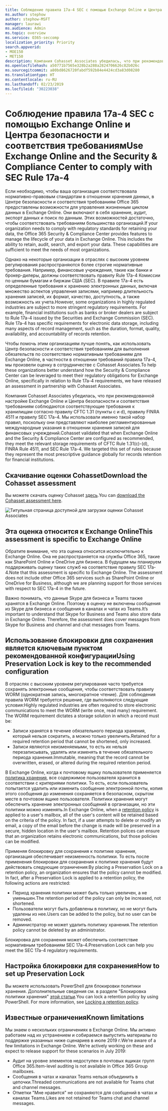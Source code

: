 ```yaml
---
title: Соблюдение правила 17a-4 SEC с помощью Exchange Online и Центра безопасности и соответствия требованиям
ms.author: stephow
author: stephow-MSFT
manager: laurawi
ms.audience: Admin
ms.topic: overview
ms.service: O365-seccomp
localization_priority: Priority
search.appverid:
- MOE150
- MET150
description: Компания Cohasset Associates убедилась, что при рекомендованной настройке Exchange Online и Центра безопасности и соответствия требованиям соблюдаются соответствующие требования к хранилищам согласно правилу CFTC 1.31 (пункты c и d), правилу FINRA 4511 и правилу SEC 17a-4. Вы можете скачать данную оценку.
ms.openlocfilehash: a50771b7565e328b2a288a2824706626c82b026c
ms.sourcegitcommit: a80bd8626720fabdf592b84e4424cd3a83d08280
ms.translationtype: HT
ms.contentlocale: ru-RU
ms.lasthandoff: 02/23/2019
ms.locfileid: "30223038"
---
```

# <a name="use-exchange-online-and-the-security--compliance-center-to-comply-with-sec-rule-17a-4"></a><span data-ttu-id="dd69f-104">Соблюдение правила 17a-4 SEC с помощью Exchange Online и Центра безопасности и соответствия требованиям</span><span class="sxs-lookup"><span data-stu-id="dd69f-104">Use Exchange Online and the Security & Compliance Center to comply with SEC Rule 17a-4</span></span>

<span data-ttu-id="dd69f-p102">Если необходимо, чтобы ваша организация соответствовала нормативно-правовым стандартам в отношении хранения данных, в Центре безопасности и соответствия требованиям Office 365 предоставлены возможности для управления жизненным циклом данных в Exchange Online. Они включают в себя хранение, аудит, экспорт данных и поиск по данным. Этих возможностей достаточно, чтобы соответствовать требованиям большинства организаций.</span><span class="sxs-lookup"><span data-stu-id="dd69f-p102">If your organization needs to comply with regulatory standards for retaining your data, the Office 365 Security & Compliance Center provides features to manage the lifecycle of your data in Exchange Online. This includes the ability to retain, audit, search, and export your data. These capabilities are sufficient to meet the needs of most organizations.</span></span>

<span data-ttu-id="dd69f-p103">Однако на некоторые организации в отраслях с высоким уровнем регулирования распространяются более строгие нормативные требования. Например, финансовые учреждения, такие как банки и брокер-дилеры, должны соответствовать правилу Rule 17a-4 Комиссии по ценным бумагам и биржам США (SEC). В правиле 17a-4 есть определенные требования к хранению электронных данных, включая множество аспектов управления записями, например длительность хранения записей, их формат, качество, доступность, а также возможность их учета.</span><span class="sxs-lookup"><span data-stu-id="dd69f-p103">However, some organizations in highly regulated industries are subject to more stringent regulatory requirements. For example, financial institutions such as banks or broker dealers are subject to Rule 17a-4 issued by the Securities and Exchange Commission (SEC). Rule 17a-4 has specific requirements for electronic data storage, including many aspects of record management, such as the duration, format, quality, availability, and accountability of records retention.</span></span>

<span data-ttu-id="dd69f-111">Чтобы помочь этим организациям лучше понять, как использовать Центр безопасности и соответствия требованиям для выполнения обязательств по соответствию нормативным требованиям для Exchange Online, в частности в отношении требований правила 17a-4, мы произвели оценку в сотрудничестве с Cohasset Associates.</span><span class="sxs-lookup"><span data-stu-id="dd69f-111">To help these organizations better understand how the Security & Compliance Center can be leveraged to meet their regulatory obligations for Exchange Online, specifically in relation to Rule 17a-4 requirements, we have released an assessment in partnership with Cohasset Associates.</span></span>

<span data-ttu-id="dd69f-p104">Компания Cohasset Associates убедилась, что при рекомендованной настройке Exchange Online и Центра безопасности и соответствия требованиям соблюдаются соответствующие требования к хранилищам согласно правилу CFTC 1.31 (пункты c и d), правилу FINRA 4511 и правилу SEC 17a-4. Мы использовали именно такой набор правил, поскольку они представляют наиболее регламентированные международные указания в отношении хранения записей для финансовых учреждений.</span><span class="sxs-lookup"><span data-stu-id="dd69f-p104">Cohasset validated that when Exchange Online and the Security & Compliance Center are configured as recommended, they meet the relevant storage requirements of CFTC Rule 1.31(c)-(d), FINRA Rule 4511, and SEC Rule 17a-4.  We targeted this set of rules because they represent the most prescriptive guidance globally for records retention for financial institutions.</span></span>

## <a name="download-the-cohasset-assessment"></a><span data-ttu-id="dd69f-114">Скачивание оценки Cohasset</span><span class="sxs-lookup"><span data-stu-id="dd69f-114">Download the Cohasset assessment</span></span>

<span data-ttu-id="dd69f-115">Вы можете скачать оценку Cohasset [здесь](https://servicetrust.microsoft.com/ViewPage/TrustDocuments?command=Download&downloadType=Document&downloadId=9fa8349d-a0c9-47d9-93ad-472aa0fa44ec&docTab=6d000410-c9e9-11e7-9a91-892aae8839ad_FAQ_and_White_Papers).</span><span class="sxs-lookup"><span data-stu-id="dd69f-115">You can [download the Cohasset assessment here](https://servicetrust.microsoft.com/ViewPage/TrustDocuments?command=Download&downloadType=Document&downloadId=9fa8349d-a0c9-47d9-93ad-472aa0fa44ec&docTab=6d000410-c9e9-11e7-9a91-892aae8839ad_FAQ_and_White_Papers).</span></span>

![Титульная страница доступной для загрузки оценки Cohasset Associates](media/cohasset-associates-assessment.png)

## <a name="this-assessment-is-specific-to-exchange-online"></a><span data-ttu-id="dd69f-117">Эта оценка относится к Exchange Online</span><span class="sxs-lookup"><span data-stu-id="dd69f-117">This assessment is specific to Exchange Online</span></span>

<span data-ttu-id="dd69f-p105">Обратите внимание, что эта оценка относится исключительно к Exchange Online. Она не распространяется на службы Office 365, такие как SharePoint Online и OneDrive для бизнеса. В будущем мы планируем поддерживать оценку таких служб на соответствие правилу SEC 17a-4.</span><span class="sxs-lookup"><span data-stu-id="dd69f-p105">Note that this assessment is specific to Exchange Online. The assessment does not include other Office 365 services such as SharePoint Online or OneDrive for Business, although we are planning support for those services with respect to SEC 17a-4 in the future.</span></span>

<span data-ttu-id="dd69f-p106">Важно понимать, что данные Skype для бизнеса и Teams также хранятся в Exchange Online. Поэтому в оценку не включены сообщения из Skype для бизнеса и сообщения в каналах и чатах из Teams.</span><span class="sxs-lookup"><span data-stu-id="dd69f-p106">It’s important to understand that Skype for Business and Teams also store data in Exchange Online.  Therefore, the assessment does cover messages from Skype for Business and channel and chat messages from Teams.</span></span>

## <a name="using-preservation-lock-is-key-to-the-recommended-configuration"></a><span data-ttu-id="dd69f-122">Использование блокировки для сохранения является ключевым пунктом рекомендованной конфигурации</span><span class="sxs-lookup"><span data-stu-id="dd69f-122">Using Preservation Lock is key to the recommended configuration</span></span>

<span data-ttu-id="dd69f-p107">В отраслях с высоким уровнем регулирования часто требуется сохранять электронные сообщения, чтобы соответствовать правилу WORM (однократная запись, многократное чтение). Для соблюдения правила WORM требуется решение, где выполняются следующие условия:</span><span class="sxs-lookup"><span data-stu-id="dd69f-p107">Highly regulated industries are often required to store electronic communications to meet the WORM (write once, read many) requirement. The WORM requirement dictates a storage solution in which a record must be:</span></span>

- <span data-ttu-id="dd69f-125">Записи хранятся в течение обязательного периода хранения, который нельзя сократить, а можно только увеличить.</span><span class="sxs-lookup"><span data-stu-id="dd69f-125">Retained for a required retention period that cannot be shortened, only increased.</span></span>
- <span data-ttu-id="dd69f-126">Записи являются неизменяемыми, то есть их нельзя перезаписывать, удалять или изменять в течение обязательного периода хранения.</span><span class="sxs-lookup"><span data-stu-id="dd69f-126">Immutable, meaning that the record cannot be overwritten, erased, or altered during the required retention period.</span></span>

<span data-ttu-id="dd69f-p108">В Exchange Online, когда к почтовому ящику пользователя применяется [политика хранения](retention-policies.md), все содержимое пользователя хранится в соответствии с критериями политики. То есть, если пользователь попытается удалить или изменить сообщение электронной почты, копия этого сообщения до изменения сохраняется в безопасном, скрытом месте в почтовом ящике пользователя. Политики хранения могут обеспечить хранение электронных сообщений в организации, но эти политики можно изменять.</span><span class="sxs-lookup"><span data-stu-id="dd69f-p108">In Exchange Online, when a [retention policy](retention-policies.md) is applied to a user's mailbox, all of the user's content will be retained based on the criteria of the policy. In fact, if a user attempts to delete or modify an email, a copy of the email before the change is made will be preserved in a secure, hidden location in the user's mailbox. Retention polices can ensure that an organization retains electronic communications, but those policies can be modified.</span></span>

<span data-ttu-id="dd69f-p109">Применяя блокировку для сохранения к политике хранения, организация обеспечивает неизменность политики. То есть после применения блокировки для сохранения к политике хранения будут действовать следующие ограничения:</span><span class="sxs-lookup"><span data-stu-id="dd69f-p109">By placing a Preservation Lock on a retention policy, an organization ensures that the policy cannot be modified. In fact, after a Preservation Lock is applied to a retention policy, the following actions are restricted:</span></span>

- <span data-ttu-id="dd69f-132">Период хранения политики может быть только увеличен, а не уменьшен.</span><span class="sxs-lookup"><span data-stu-id="dd69f-132">The retention period of the policy can only be increased, not shortened.</span></span>
- <span data-ttu-id="dd69f-133">Пользователи могут быть добавлены в политику, но не могут быть удалены из нее.</span><span class="sxs-lookup"><span data-stu-id="dd69f-133">Users can be added to the policy, but no user can be removed.</span></span>
- <span data-ttu-id="dd69f-134">Администратор не может удалить политику хранения.</span><span class="sxs-lookup"><span data-stu-id="dd69f-134">The retention policy cannot be deleted by an administrator.</span></span>

<span data-ttu-id="dd69f-135">Блокировка для сохранения может обеспечить соответствие нормативным требованиям SEC 17a-4.</span><span class="sxs-lookup"><span data-stu-id="dd69f-135">Preservation Lock can help you meet the SEC 17a-4 regulatory requirements.</span></span>

## <a name="how-to-set-up-preservation-lock"></a><span data-ttu-id="dd69f-136">Настройка блокировки для сохранения</span><span class="sxs-lookup"><span data-stu-id="dd69f-136">How to set up Preservation Lock</span></span>

<span data-ttu-id="dd69f-p110">Вы можете использовать PowerShell для блокировки политики хранения. Дополнительные сведения см. в разделе "Блокировка политики хранения" [этой статьи](retention-policies.md#locking-a-retention-policy).</span><span class="sxs-lookup"><span data-stu-id="dd69f-p110">You can lock a retention policy by using PowerShell. For more information, see [Locking a retention policy](retention-policies.md#locking-a-retention-policy).</span></span>

## <a name="known-limitations"></a><span data-ttu-id="dd69f-139">Известные ограничения</span><span class="sxs-lookup"><span data-stu-id="dd69f-139">Known limitations</span></span>

<span data-ttu-id="dd69f-p111">Мы знаем о нескольких ограничениях в Exchange Online. Мы активно работаем над их устранением и собираемся выпустить материалы по поддержке указанных ниже сценариев в июле 2019 г.</span><span class="sxs-lookup"><span data-stu-id="dd69f-p111">We’re aware of a few limitations in Exchange Online. We’re actively working on these and expect to release support for these scenarios in July 2019:</span></span>

- <span data-ttu-id="dd69f-142">Аудит на уровне элементов недоступен в почтовых ящиках групп Office 365.</span><span class="sxs-lookup"><span data-stu-id="dd69f-142">Item-level auditing is not available in Office 365 Group mailboxes.</span></span>
- <span data-ttu-id="dd69f-143">Сообщения в чатах и каналах Teams нельзя объединить в цепочки.</span><span class="sxs-lookup"><span data-stu-id="dd69f-143">Threaded communications are not available for Teams chat and channel messages.</span></span>
- <span data-ttu-id="dd69f-144">Отметки "Мне нравится" не сохраняются для сообщений в чатах и каналах Teams.</span><span class="sxs-lookup"><span data-stu-id="dd69f-144">Likes are not retained for Teams chat and channel messages.</span></span>
